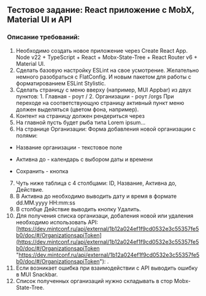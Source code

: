 ## Тестовое задание: React приложение с MobX, Material UI и API

### Описание требований:

1. Необходимо создать новое приложение через Create React App. Node v22 + TypeScript + React + Mobx-State-Tree + React Router v6 + Material UI.
2. Сделать базовую настройку ESLint на свое усмотрение. Желательно немного разобраться с FlatConfig. И новым пакетом для работы с форматированием ESLint Stylistic.
3. Сделать страницу с меню вверху (например, MUI Appbar) из двух пунктов: 1. Главная - роут / 2. Организации - роут /orgs При переходе на соответствующую страницу активный пункт меню должен выделяться (цветом фона, например).
4. Контент на страницу должен рендериться через <Outlet />
5. На главной пусть будет рыба типа Lorem ipsum...
6. На странице Организации:  Форма добавления новой организации с полями:  
  
* Название организации - текстовое поле  
  
* Активна до - календарь с выбором даты и времени  
  
* Сохранить - кнопка  
  
7. Чуть ниже таблица с 4 столбцами: ID, Название, Активна до, Действие. 
8. В Активна до необходимо выводить дату и время в формате dd.MM.yyyy HH:mm:ss 
9. В столбце Действие выводить кнопку Удалить.
10. Для получения списка организаци, добаления новой или удаления необходимо использовать API:[https://dev.mintconf.ru/api/external/1b12a024ef1f9cd0532e3c55357fe5b0/doc/#/OrganizationsapiToken](https://dev.mintconf.ru/api/external/1b12a024ef1f9cd0532e3c55357fe5b0/doc/#/OrganizationsapiToken "https://dev.mintconf.ru/api/external/1b12a024ef1f9cd0532e3c55357fe5b0/doc/#/OrganizationsapiToken"): . 
11. Если возникает ошибка при взаимодействии с API выводить ошибку в MUI Snackbar.
12. Список полученных организаций нужно складывать в стор Mobx-State-Tree.
